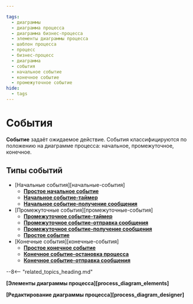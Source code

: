 ```yaml
---

tags:
  - диаграммы
  - диаграмма процесса
  - диаграмма бизнес-процесса
  - элементы диаграммы процесса
  - шаблон процесса
  - процесс
  - бизнес-процесс
  - диаграмма
  - события
  - начальное событие
  - конечное событие
  - промежуточное событие
hide:
  - tags
---
```


# События

**Событие** задаёт ожидаемое действие. События классифицируются по положению на диаграмме процесса: начальное, промежуточное, конечное.

## Типы событий

* [Начальные события][начальные-события]
    * **[Простое начальное событие](none_start_event.md)**
    * **[Начальное событие-таймер](timer_start_event.md)**
    * **[Начальное событие-получение сообщения](receive_message_start_event.md)**
* [Промежуточные события][промежуточные-события]
    * **[Промежуточное событие-таймер](timer_intermediate_event.md)**
    * **[Промежуточное событие-отправка сообщения](send_message_intermediate_event.md)**
    * **[Промежуточное событие-получение сообщения](receive_message_intermediate_event.md)**
    * **[Простое событие](none_intermediate_event.md)**
* [Конечные события][конечные-события]
    * **[Простое конечное событие](none_end_event.md)**
    * **[Конечное событие-остановка процесса](stop_process_end_event.md)**
    * **[Конечное событие-отправка сообщения](send_message_end_event.md)**

--8<-- "related_topics_heading.md"

**[Элементы диаграммы процесса][process_diagram_elements]**

**[Редактирование диаграммы процесса][process_diagram_designer]**
